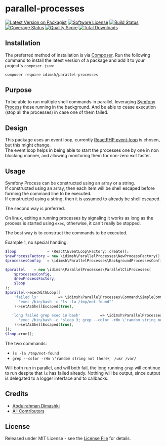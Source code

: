 # parallel-processes

[![Latest Version on Packagist][ico-version]][link-packagist]
[![Software License][ico-license]](LICENSE.md)
[![Build Status][ico-travis]][link-travis]
[![Coverage Status][ico-scrutinizer]][link-scrutinizer]
[![Quality Score][ico-code-quality]][link-code-quality]
[![Total Downloads][ico-downloads]][link-downloads]


## Installation

The preferred method of installation is via [Composer](http://getcomposer.org/). Run the following command to install the latest version of a package and add it to your project's `composer.json`:

```bash
composer require idimsh/parallel-processes
```
## Purpose
To be able to run multiple shell commands in parallel, leveraging [Symfony Process](https://symfony.com/doc/current/components/process.html)
those running in the background. And be able to cease execution (stop all the processes) in case one of them
failed.  

## Design
This package uses an event loop, currently [ReactPHP event-loop](https://github.com/reactphp/event-loop) is chosen, but this might change.  
The event loop helps in being able to start the processes one by one in non blocking manner, and allowing monitoring them for non-zero exit faster.  

## Usage
Symfony Process can be constructed using an array or a string.  
If constructed using an array, then each item will be shell escaped before forming the command line to be executed.  
If constructed using a string, then it is assumed to already be shell escaped.  
  
The second way is preferred.

On linux, exiting a running processes by signaling it works as long as the process is started using ```exec```, otherwise, it can't really be stopped.  

The best way is to construct the commands to be executed.

Example 1, no special handing.
``` php
$loop              = \React\EventLoop\Factory::create();
$newProcessFactory = new \idimsh\ParallelProcesses\NewProcessFactory();
$processesConfig   = \idimsh\ParallelProcesses\BackgroundProcessesConfig::create();

$parallel    = new \idimsh\ParallelProcesses\ParallelCliProcesses(
    $processesConfig,
    $newProcessFactory,
    $loop
);
$parallel->execWithLoop([
    'failed ls'         => \idimsh\ParallelProcesses\Command\SimpleCommand::fromString(
      'exec /bin/bash -c "ls -la /tmp/not-found"'
    )->setAsShellEscaped(true),
    
   'long failed grep exec in bash'         => \idimsh\ParallelProcesses\Command\SimpleCommand::fromString(
      'exec /bin/bash -c "sleep 3; grep --color -rHn \'random string not there\' /usr /var/"'
    )->setAsShellEscaped(true),
]);
$loop->run();
```
The two commands:
* ```ls -la /tmp/not-found```
* ```grep --color -rHn \'random string not there\' /usr /var/```   
  
Will both run in parallel, and will both fail, the long running ```grep``` will continue to run despite that ```ls``` has failed already.
Nothing will be output, since output is delegated to a logger interface and to callbacks.


## Credits

- [Abdulrahman Dimashki][link-author]
- [All Contributors][link-contributors]

## License

Released under MIT License - see the [License File](LICENSE) for details.


[ico-version]: https://img.shields.io/packagist/v/idimsh/parallel-processes.svg?style=flat-square
[ico-license]: https://img.shields.io/badge/license-MIT-brightgreen.svg?style=flat-square
[ico-travis]: https://img.shields.io/travis/idimsh/parallel-processes/master.svg?style=flat-square
[ico-scrutinizer]: https://img.shields.io/scrutinizer/coverage/g/idimsh/parallel-processes.svg?style=flat-square
[ico-code-quality]: https://img.shields.io/scrutinizer/g/idimsh/parallel-processes.svg?style=flat-square
[ico-downloads]: https://img.shields.io/packagist/dt/idimsh/parallel-processes.svg?style=flat-square

[link-packagist]: https://packagist.org/packages/idimsh/parallel-processes
[link-travis]: https://travis-ci.org/idimsh/parallel-processes
[link-scrutinizer]: https://scrutinizer-ci.com/g/idimsh/parallel-processes/code-structure
[link-code-quality]: https://scrutinizer-ci.com/g/idimsh/parallel-processes
[link-downloads]: https://packagist.org/packages/idimsh/parallel-processes
[link-author]: https://github.com/idimsh
[link-contributors]: ../../contributors

